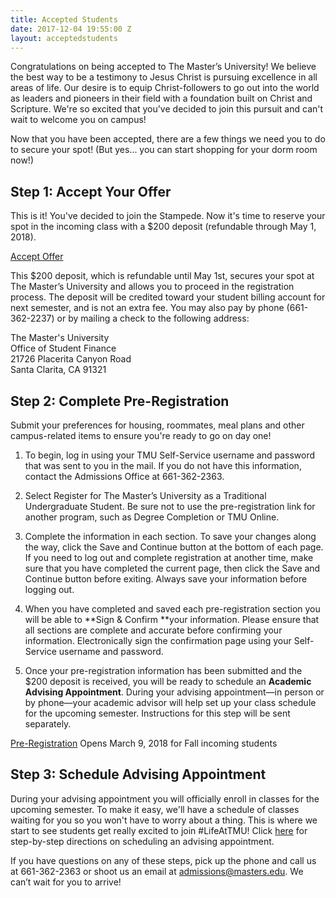 ```yaml
---
title: Accepted Students
date: 2017-12-04 19:55:00 Z
layout: acceptedstudents
---
```


Congratulations on being accepted to The Master’s University! We believe the best way to be a testimony to Jesus Christ is pursuing excellence in all areas of life. Our desire is to equip Christ-followers to go out into the world as leaders and pioneers in their field with a foundation built on Christ and Scripture. We're so excited that you've decided to join this pursuit and can't wait to welcome you on campus!

Now that you have been accepted, there are a few things we need you to do to secure your spot! (But yes... you can start shopping for your dorm room now!)

## Step 1: Accept Your Offer

This is it! You've decided to join the Stampede. Now it's time to reserve your spot in the incoming class with a $200 deposit (refundable through May 1, 2018).

<a class="btn btn-navy"  href="https://www.formstack.com/forms/masters-new_student_deposit_payment" target="_blank">Accept Offer</a>

This $200 deposit, which is refundable until May 1st, secures your spot at The Master’s University and allows you to proceed in the registration process. The deposit will be credited toward your student billing account for next semester, and is not an extra fee. You may also pay by phone (661-362-2237) or by mailing a check to the following address:

<p>The Master's University<br />Office of  Student Finance<br />21726 Placerita Canyon Road<br />Santa Clarita, CA 91321</p>

## Step 2: Complete Pre-Registration

Submit your preferences for housing, roommates, meal plans and other campus-related items to ensure you're ready to go on day one! 

1. To begin, log in using your TMU Self-Service username and password that was sent to you in the mail. If you do not have this information, contact the Admissions Office at 661-362-2363.

2. Select Register for The Master’s University as a Traditional Undergraduate Student. Be sure not to use the pre-registration link for another program, such as Degree Completion or TMU Online.

3. Complete the information in each section. To save your changes along the way, click the Save and Continue button at the bottom of each page. If you need to log out and complete registration at another time, make sure that you have completed the current page, then click the Save and Continue button before exiting. Always save your information before logging out.

4. When you have completed and saved each pre-registration section you will be able to **Sign & Confirm **your information. Please ensure that all sections are complete and accurate before confirming your information. Electronically sign the confirmation page using your Self-Service username and password.

5. Once your pre-registration information has been submitted and the $200 deposit is received, you will be ready to schedule an **Academic Advising Appointment**. During your advising appointment—in person or by phone—your academic advisor will help set up your class schedule for the upcoming semester. Instructions for this step will be sent separately.

<a class="btn btn-navy"  href="#!">Pre-Registration</a> Opens March 9, 2018 for Fall incoming students

## Step 3: Schedule Advising Appointment

During your advising appointment you will officially enroll in classes for the upcoming semester. To make it easy, we'll have a schedule of classes waiting for you so you won't have to worry about a thing. This is where we start to see students get really excited to join #LifeAtTMU! Click [here](http://www.masters.edu/enroll) for step-by-step directions on scheduling an advising appointment.

If you have questions on any of these steps, pick up the phone and call us at 661-362-2363 or shoot us an email at admissions@masters.edu. We can’t wait for you to arrive!